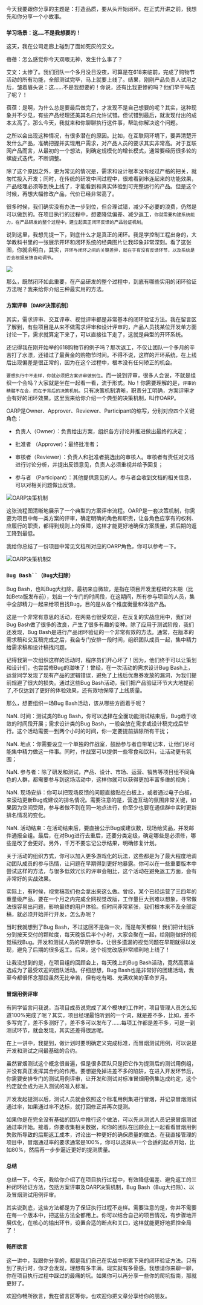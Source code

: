 今天我要跟你分享的主题是：打造品质，要从头开始闭环。在正式开讲之前，我想先和你分享一个小故事。

### `学习场景：这……不是我想要的！`

这天，我在公司走廊上碰到了面如死灰的艾文。

蓓蓓：怎么感觉你今天双眼无神，发生什么事了？

艾文：太惨了。我们团队一个多月没日没夜，可算是在618来临前，完成了购物节活动的所有功能，全部测试完毕，马上就要上线了。结果，刚刚产品负责人试用之后，皱着眉头说：这……不是我想要的！你说，还有比我更惨的吗？他们早干吗去了呢？！

蓓蓓：是啊，为什么总是要最后做完了，才发现不是自己想要的呢？其实，这种现象并不少见，有些产品经理还美其名曰允许试错。但试错到最后，就发现付出的成本太高了。那么今天，我就来和你聊聊执行这件事，帮助你解决这个问题。

之所以会出现这种情况，有很多潜在的原因。比如，在互联网环境下，要弄清楚开发什么产品，准确把握并实现用户需求，对产品人员的要求其实非常高。对于互联网产品而言，从最初的一个想法，到确定规模化的增长模式，通常要经历很多轮的螺旋式迭代，不断调整。

除了这个原因之外，更为常见的情况是，需求和设计根本没有经过严格的把关，就匆忙投入开发；同时，在传统的研发中间过程中，很难看到串连起来的功能效果，产品经理必须等到快上线了，才能看到和真实体验到可完整运行的产品。但是这个时候，再想大幅修改产品，代价已经非常高了。

很多时候，我们确实没有办法一步到位，但合理试错，减少不必要的浪费，仍然是可以做到的。在项目执行的过程中，想要降低偏差、减少返工，`你就需要构建系统能力，在产品研发的整个过程中，建立起真正闭环反馈的产品验证机制`。

说到这里，我想先提一下，到底什么才是真正的闭环。我是学控制工程出身的，大学教科书里的一张展示开环和闭环系统的经典图片让我印象非常深刻。看了这张图，你就会明白，其实，`开环与闭环之间的关键差异，就在于有没有反馈环节，以及系统是否会根据反馈自动调节`。

![](./img/97ab9f7b-e51a-462d-82bc-82046889e448_name.png\")

那么，既然闭环如此重要，在产品研发的整个过程中，到底有哪些实用的闭环验证方法呢？我来给你介绍三种最实用的方法。

### `方案评审（OARP决策机制）`

其实，需求评审、交互评审、视觉评审都是非常基本的闭环验证方法。我在留言区了解到，有些项目是从来不做需求评审和设计评审的，产品人员找某位开发单方面讨论一下，需求就算定下来了，可以直接往下走了，这就是典型的开环系统。

还记得我在刚开始举的618购物节的例子吗？那次返工，不仅让团队一个多月的辛苦打了水漂，还错过了最黄金的购物节时间。不得不说，这样的开环系统，在上线后出现偏差是很正常的，因为在这个过程中，根本没有任何矫正的机会。

`要想执行中不走样，你就必须把方案评审做到位`。而一说到评审，很多人会说，不就是组织一个会吗？大家就是坐在一起看一看，流于形式。No！你需要理解的是，`评审的精髓不在会，而在于背后的决策机制`。只有决策机制清晰，职责分工明确，方案评审才会有好的闭环效果。这里我来给你介绍一个典型的决策机制，叫作OARP。

OARP是Owner、Approver、Reviewer、Participant的缩写，分别对应四个关键角色：

* 负责人（Owner）：负责给出方案，组织各方讨论并推进做出最终的决定；

* 批准者 （Approver)：最终批准者；

* 审核者（Reviewer）：负责人和批准者挑选出的审核人。审核者有责任对文档进行讨论分析，并提出反馈意见，负责人必须重视并给予回复；

* 参与者 （Participant）：其他提供意见的人。参与者会收到文档的相关信息，可以对相关问题做出反馈。

![OARP决策机制](./img/c136276a-ea21-40bb-af29-f4817eaf6f11_name.png)

这张流程图清晰地展示了一个典型的方案评审流程。OARP是一套决策机制，你需要为项目中每一类方案的评审，确定明确的角色和职责，让各角色应享有的权利、应履行的职责，都得到规则上的保障，这样才能更好地确保方案质量，把后期的返工降到最低。

我给你总结了一份项目中常见文档所对应的OARP角色，你可以参考一下。

![OARP决策机制2](./img/4da65108-d8f0-4bc0-bcfb-05979b7ad223_name.png)

### `Bug Bash``（Bug大扫除）`

Bug Bash，也叫Bug大扫除，最初来自微软，是指在项目开发里程碑的末期（比如Beta版发布前），划出一个专门的时间段，在这期间，所有参与项目的人员，集中全部精力一起来给项目找Bug，目的是从各个维度衡量和体验产品。

这是一个非常有意思的活动，在网易也很受欢迎，在反复的实战应用中，我们对Bug Bash做了很多的改良，产生了很多有趣的变种。除了应用于测试阶段，我们还发现，Bug Bash是进行产品闭环验证的一个非常有效的方法。通常，在版本的需求稿和交互稿完成之后，我会专门安排一段时间，组织团队成员一起，集中精力给需求稿和设计稿找问题。

记得我第一次组织这样的活动时，程序员们开心坏了！因为，他们终于可以让策划和设计们，也尝尝修Bug的滋味了！曾经，在一次活动的需求设计Bug Bash上，运营同学发现了现有产品的逻辑错误，避免了上线后优惠券发放的漏洞，为我们提前规避了很大的损失。通过这些Bug Bash活动，我们把产品验证环节大大地提前了,不仅达到了更好的体验效果，还有效地保障了上线质量。

那么，想要组织一场Bug Bash活动，该从哪些方面着手呢？

NaN.  时间：测试类的Bug Bash，你可以选择在全面功能测试结束后，Bug趋于收敛的时间段开展；需求设计类的Bug Bash，一般会放在需求或设计稿完成后举行。这个活动需要一到两个小时的时间，你一定要提前排除所有干扰；

NaN.  地点：你需要设立一个单独的作战室，鼓励参与者自带笔记本，让他们尽可能集中精力做这一件事。同时，作战室可以提供一些零食和饮料，让活动更有氛围；

NaN.  参与者：除了研发和测试，产品、设计、市场、运营、销售等项目组不同角色的人群，都需要参与到这场活动中，这样你就可以获得更加丰富多维的视角；

NaN.  现场安排：你可以把现场反馈的问题直接贴在白板上，或者通过电子白板，来滚动更新Bug或建议的排名情况。需要注意的是，营造互动的氛围非常关键，如果因为空间受限，参与者做不到在同一地点进行，你至少也要在通信群中实时更新排名情况的变化。

NaN.  活动结束：在活动结束后，要直接公示Bug或建议数，现场给奖品，并发邮件通报全组。最后，在对Bug进行去重后，还要分类定级，确定哪些是必须修，哪些是改了会更好。另外，千万不要忘记公示结果，明确修复计划。

关于活动的组织方式，你可以加入更多游戏化的玩法，这些都是为了最大程度地调动团队成员的参与热情，让问题在早期得到更好地暴露。你可以在一些重要版本中尝试这样的方法，与很多低效冗长的评审会相比，这个活动在避免返工方面，会有非常好的实战效果。

实际上，有时候，视觉稿我们也会拿出来这么做。曾经，某个已经运营了三四年的重量级产品，要在一个月之内完成全网视觉改版，工作量巨大到难以想象，寻常做法很容易出问题，影响最终的用户体验。但时间非常紧张，我们根本来不及全部定稿，就必须开始并行开发，怎么办呢？

当时我就想到了Bug Bash，不过这回不是做一次，而是每天都做！我们把计划拆分到按天交付的颗粒度，每天晚饭后半个小时，大家会聚在一起，给刚刚做好的视觉稿找Bug。开发和测试人员的早期参与，让很多遗漏的视觉问题在早期就得以发现，避免了后期的很多返工。后来，这个视觉改版非常顺利地上线了！

让我没想到的是，在项目组的回顾会上，每天晚上的Bug Bash活动，竟然高票当选成为了最受欢迎的团队活动。仔细想想，Bug Bash也是非常好的团建活动，我至今都很怀念那段虽然无比辛苦，但有吃有喝、充满欢笑的革命岁月。

### `冒烟用例评审`

有同学留言问我说，当项目成员说完成了某个模块的工作时，项目管理人员怎么知道100%完成了呢？其实，项目经理最怕听到的一个词，就是差不多，比如，差不多写完了，差不多测好了，差不多可以发布了……每项工作都是差不多，可是一到测试环节，就会发现，其实还差得很远呢。

在上一讲中，我提到，做计划时要明确定义完成标准，而冒烟测试用例，可以说是开发和测试之间最基础的合约。

虽然冒烟测试这个概念很普遍，但是很多团队只是把它作为提测后的测试用例组，并没有真正发挥其合约的作用。要想避免掉进差不多的陷阱，在进入开发环节后，你需要安排专门的测试用例评审，让开发和测试对标准冒烟用例集达成约定，这个约定就会成为进入测试的准入标准。

开发发起提测以后，测试人员就会依照这个标准用例集进行冒烟，并记录冒烟测试通过率，如果通过率不达标，就打回修正并再次提测。

如果你是在完全没有基础的团队中推行这个做法，可以先从测试人员记录冒烟测试通过率开始。接着，你要收集相关数据，和你的团队在回顾会上一起看看冒烟用例失败所导致的后期返工成本，讨论出一种更好的确保质量的做法。在我直接管理的项目中，冒烟通过率的要求通常是100%，你可以选择从一个合适的起点开始，比如80%，然后再一步步逼近更好的提测质量。

### `总结`

总结一下，今天，我给你介绍了在项目执行过程中，有效降低偏差、避免返工的三种闭环验证方法，包括方案评审及OARP决策机制，Bug Bash（Bug大扫除）、以及冒烟测试用例评审。

其实说到底，这些方法都是为了保证执行过程不走样。需要注意的是，你并不需要在每一个版本中，把这些方法全都用上。你可以结合自己的项目情况，有步骤地开展优化，在核心的输出环节，设置合适的断点和关口，这样就能更好地把控全局了！

### `畅所欲言`

这一讲中，我跟你分享的，都是我们自己在实战中积累下来的闭环验证方法。只有到了执行时，你才会发现，理想有多丰满，现实就有多骨感。我想请你来聊一聊，你在项目执行过程中踩过的最痛的坑。如果你可以再分享一些你的爬坑指南，那就更好了。

欢迎你畅所欲言，我在留言区等你，也欢迎你把文章分享给你的朋友。

>